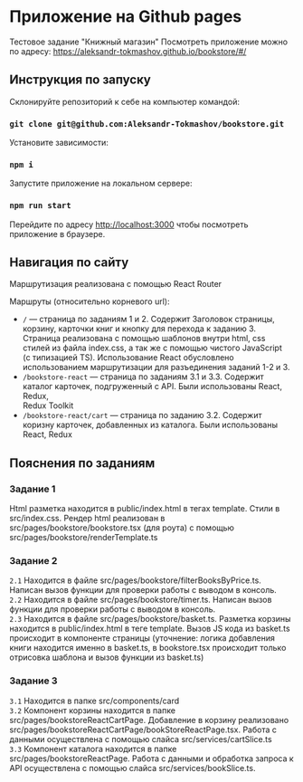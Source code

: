 # Приложение на Github pages
Тестовое задание "Книжный магазин"
Посмотреть приложение можно по адресу: https://aleksandr-tokmashov.github.io/bookstore/#/

## Инструкция по запуску
Склонируйте репозиторий к себе на компьютер командой:
### `git clone git@github.com:Aleksandr-Tokmashov/bookstore.git`

Установите зависимости:
### `npm i`

Запустите приложение на локальном сервере:
### `npm run start`

Перейдите по адресу [http://localhost:3000](http://localhost:3000) чтобы посмотреть приложение в браузере.

## Навигация по сайту
Маршрутизация реализована с помощью React Router

Маршруты (относительно корневого url):
- ```/``` — страница по заданиям 1 и 2. Содержит Заголовок страницы, корзину, карточки книг и кнопку для перехода к заданию 3. \
  Страница реализована с помощью шаблонов внутри html, css стилей из файла index.css, а так же с помощью чистого JavaScript \
  (с типизацией TS). Использование React обусловлено использованием маршрутизации для разъединения заданий 1-2 и 3.
- ```/bookstore-react``` — страница по заданиям 3.1 и 3.3. Содержит каталог карточек, подгруженный с API. Были использованы React, Redux, \
  Redux Toolkit
- ```/bookstore-react/cart``` — страница по заданию 3.2. Содержит коризну карточек, добавленных из каталога. Были использованы React, Redux

## Пояснения по заданиям
### Задание 1
Html разметка находится в public/index.html в тегах template. Стили в src/index.css. Рендер html реализован в src/pages/bookstore/bookstore.tsx (для роута) с помощью src/pages/bookstore/renderTemplate.ts

### Задание 2
```2.1``` Находится в файле src/pages/bookstore/filterBooksByPrice.ts. Написан вызов функции для проверки работы с выводом в консоль. \
```2.2``` Находится в файле src/pages/bookstore/timer.ts. Написан вызов функции для проверки работы с выводом в консоль. \
```2.3``` Находится в файле src/pages/bookstore/basket.ts. Разметка корзины находится в public/index.html в теге template. Вызов JS кода из basket.ts происходит в компоненте страницы (уточнение: логика добавления книги находится именно в basket.ts, в bookstore.tsx происходит только отрисовка шаблона и вызов функции из basket.ts)

### Задание 3
```3.1``` Находится в папке src/components/card \
```3.2``` Компонент корзины находится в папке src/pages/bookstoreReactCartPage. Добавление в корзину реализовано src/pages/bookstoreReactCartPage/bookStoreReactPage.tsx. Работа с данными осуществлена с помощью слайса src/services/cartSlice.ts \
```3.3``` Компонент каталога находится в папке src/pages/bookstoreReactPage. Работа с данными и обработка запроса к API осуществлена с помощью слайса src/services/bookSlice.ts.
